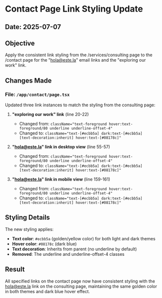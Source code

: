 # Contact Page Link Styling Update

## Date: 2025-07-07

## Objective
Apply the consistent link styling from the /services/consulting page to the /contact page for the "hola@este.la" email links and the "exploring our work" link.

## Changes Made

### File: `/app/contact/page.tsx`

Updated three link instances to match the styling from the consulting page:

1. **"exploring our work" link** (line 20-22)
   - Changed from: `className="text-foreground hover:text-foreground/80 underline underline-offset-4"`
   - Changed to: `className="text-[#ecbb5a] dark:text-[#ecbb5a] [text-decoration:inherit] hover:text-[#08178c]"`

2. **"hola@este.la" link in desktop view** (line 55-57)
   - Changed from: `className="text-foreground hover:text-foreground/80 underline underline-offset-4"`
   - Changed to: `className="text-[#ecbb5a] dark:text-[#ecbb5a] [text-decoration:inherit] hover:text-[#08178c]"`

3. **"hola@este.la" link in mobile view** (line 159-161)
   - Changed from: `className="text-foreground hover:text-foreground/80 underline underline-offset-4"`
   - Changed to: `className="text-[#ecbb5a] dark:text-[#ecbb5a] [text-decoration:inherit] hover:text-[#08178c]"`

## Styling Details

The new styling applies:
- **Text color**: `#ecbb5a` (golden/yellow color) for both light and dark themes
- **Hover color**: `#08178c` (dark blue)
- **Text decoration**: Inherits from parent (no underline by default)
- **Removed**: The underline and underline-offset-4 classes

## Result
All specified links on the contact page now have consistent styling with the hola@este.la link on the consulting page, maintaining the same golden color in both themes and dark blue hover effect.